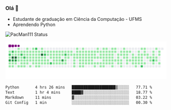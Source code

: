 ### Olá 👋

- Estudante de graduação em Ciência da Computação - UFMS
- Aprendendo Python

![PacMan111 Status](https://github-readme-stats.vercel.app/api?username=pacman111&show_icons=true&theme=gruvbox)
<!--[![Top Linguagens](https://github-readme-stats.vercel.app/api/top-langs/?username=pacman111&layout=compact)](https://github.com/anuraghazra/github-readme-stats) 
-->

![snake gif](https://github.com/PacMan111/PacMan111/blob/output/github-contribution-grid-snake.gif)

<!--START_SECTION:waka-->

```text
Python       4 hrs 26 mins   ███████████████████▒░░░░░   77.71 %
Text         1 hr 4 mins     ████▓░░░░░░░░░░░░░░░░░░░░   18.77 %
Markdown     11 mins         ▓░░░░░░░░░░░░░░░░░░░░░░░░   03.22 %
Git Config   1 min           ░░░░░░░░░░░░░░░░░░░░░░░░░   00.30 %
```

<!--END_SECTION:waka-->
